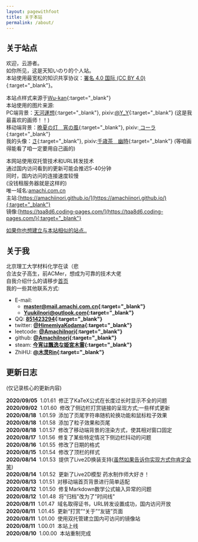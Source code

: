```yaml
---
layout: pagewithfoot
title: 关于本站
permalink: /about/
---
```


## 关于站点

欢迎，云游者。  
如你所见，这是天知いのり的个人站。  
本站使用最宽松的知识共享协议：[署名 4.0 国际 (CC BY 4.0)](https://creativecommons.org/licenses/by/4.0/deed.zh){:target="_blank"}。  

本站点样式来源于[Wu-kan](https://wu-kan.cn/){:target="_blank"}  
本站使用的图片来源:  
PC端背景：[天河運想](https://www.pixiv.net/artworks/63835037){:target="_blank"}, pixiv:[@Y_Y](https://www.pixiv.net/users/9678597){:target="_blank"} (这是我最喜欢的画师！！)  
移动端背景：[晩夏の灯　宵の風](https://www.pixiv.net/artworks/70352475){:target="_blank"}, pixiv:[
コーラ](https://www.pixiv.net/users/810305){:target="_blank"}  
我的头像：[さ](https://www.pixiv.net/artworks/77910053){:target="_blank"}, pixiv:[千歳茶　幽時](https://www.pixiv.net/users/3552672){:target="_blank"} (等咱画得能看了咱一定要用自己画的)  

本网站使用双托管技术和URL转发技术  
通过国内访问看到的更新可能会推迟5-40分钟  
同时，国内访问的连接速度较慢  
(没钱租服务器就是这样的)  
唯一域名:[amachi.com.cn](https://amachi.com.cn/)  
主站:[https://amachiinori.github.io/](https://amachiinori.github.io/){:target="_blank"}  
镜像:[https://tqa8d6.coding-pages.com/](https://tqa8d6.coding-pages.com/){:target="_blank"}  
  
[如果你也想建立与本站相似的站点..](https://amachi.com.cn/_posts/2020-08-11-%E5%BB%BA%E7%AB%991/)  
  
## 关于我

北京理工大学材料化学在读（悲  
合法女子高生，前ACMer，想成为可靠的技术大佬  
自我介绍什么的请移步[首页](https://amachi.com.cn/)  
我的一些其他联系方式:  

- E-mail:
  - **[master@mail.amachi.com.cn](mailto:master@mail.amachi.com.cn){:target="_blank"}**  
  - **[YuukiInori@outlook.com](mailto:YuukiInori@outlook.com){:target="_blank"}**  
- QQ: **[851423294](http://wpa.qq.com/msgrd?v=3&uin=851423294&site=qq&menu=yes){:target="_blank"}**
- twitter: **[@HimemiyaKodama](https://twitter.com/HimemiyaKodama){:target="_blank"}**
- leetcode: **[@AmachiInori](https://leetcode-cn.com/u/amachi-inori/){:target="_blank"}**
- github: **[@AmachiInori](https://github.com/AmachiInori){:target="_blank"}**  
- steam: **[今宵は飄逸な姫宮木霊](https://steamcommunity.com/id/Rairaku/){:target="_blank"}**
- ZhiHU: **[@木灵Rin](https://www.zhihu.com/people/zhao-yu-feng-33-67){:target="_blank"}**
  
## 更新日志

(仅记录核心的更新内容)  

**2020/09/05**  &nbsp;1.01.61 &nbsp;修正了KaTeX公式在长度过长时显示不全的问题  
**2020/09/02**  &nbsp;1.01.60 &nbsp;修改了侧边栏打赏链接的呈现方式;一些样式更新  
**2020/08/18**  &nbsp;1.01.59 &nbsp;添加了页尾字符串随机轮换功能和鼠标粒子效果  
**2020/08/18**  &nbsp;1.01.58 &nbsp;添加了粒子效果和页尾  
**2020/08/18**  &nbsp;1.01.57 &nbsp;修改了移动端背景的渲染方式，使其相对窗口固定  
**2020/08/17**  &nbsp;1.01.56 &nbsp;修复了某些特定情况下侧边栏抖动的问题  
**2020/08/16**  &nbsp;1.01.55 &nbsp;修改了日期的格式  
**2020/08/15**  &nbsp;1.01.54 &nbsp;修改了顶栏的样式  
**2020/08/14**  &nbsp;1.01.53 &nbsp;提供了Live2D换装支持([虽然如果告诉你实现方式你肯定会笑](https://amachi.com.cn/_posts/2020-08-15-L2D%E6%8D%A2%E8%82%A4/))  
**2020/08/14**  &nbsp;1.01.52 &nbsp;更新了Live2D模型 药水制作师大好き！  
**2020/08/13**  &nbsp;1.01.51 &nbsp;对移动端首页背景进行简单适配  
**2020/08/12**  &nbsp;1.01.50 &nbsp;修复Markdown数学公式输入异常的问题  
**2020/08/12**  &nbsp;1.01.48 &nbsp;将"归档"改为了"时间线"  
**2020/08/11**  &nbsp;1.01.47 &nbsp;域名取得证书，URL转发设置成功，国内访问开放  
**2020/08/11**  &nbsp;1.01.45 &nbsp;更新“打赏”“关于”“友链”页面  
**2020/08/11**  &nbsp;1.01.00 &nbsp;使用双托管建立国内可访问的镜像站  
**2020/08/11**  &nbsp;1.00.01 &nbsp;本站上线  
**2020/08/10**  &nbsp;1.00.00 &nbsp;本站重制完成  